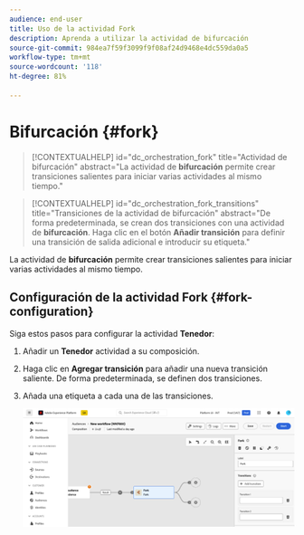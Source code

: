 ```yaml
---
audience: end-user
title: Uso de la actividad Fork
description: Aprenda a utilizar la actividad de bifurcación
source-git-commit: 984ea7f59f3099f9f08af24d9468e4dc559da0a5
workflow-type: tm+mt
source-wordcount: '118'
ht-degree: 81%

---
```



# Bifurcación {#fork}

>[!CONTEXTUALHELP]
>id="dc_orchestration_fork"
>title="Actividad de bifurcación"
>abstract="La actividad de **bifurcación** permite crear transiciones salientes para iniciar varias actividades al mismo tiempo."

>[!CONTEXTUALHELP]
>id="dc_orchestration_fork_transitions"
>title="Transiciones de la actividad de bifurcación"
>abstract="De forma predeterminada, se crean dos transiciones con una actividad de **bifurcación**. Haga clic en el botón **Añadir transición** para definir una transición de salida adicional e introducir su etiqueta."

La actividad de **bifurcación** permite crear transiciones salientes para iniciar varias actividades al mismo tiempo.

## Configuración de la actividad Fork {#fork-configuration}

Siga estos pasos para configurar la actividad **Tenedor**:

1. Añadir un **Tenedor** actividad a su composición.
1. Haga clic en **Agregar transición** para añadir una nueva transición saliente. De forma predeterminada, se definen dos transiciones.
1. Añada una etiqueta a cada una de las transiciones.

   ![](../assets/fork.png)
